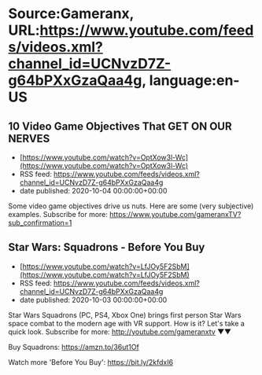 # Source:Gameranx, URL:https://www.youtube.com/feeds/videos.xml?channel_id=UCNvzD7Z-g64bPXxGzaQaa4g, language:en-US

## 10 Video Game Objectives That GET ON OUR NERVES
 - [https://www.youtube.com/watch?v=OptXow3l-Wc](https://www.youtube.com/watch?v=OptXow3l-Wc)
 - RSS feed: https://www.youtube.com/feeds/videos.xml?channel_id=UCNvzD7Z-g64bPXxGzaQaa4g
 - date published: 2020-10-04 00:00:00+00:00

Some video game objectives drive us nuts. Here are some (very subjective) examples.
Subscribe for more: https://www.youtube.com/gameranxTV?sub_confirmation=1

## Star Wars: Squadrons - Before You Buy
 - [https://www.youtube.com/watch?v=LfJOy5F2SbM](https://www.youtube.com/watch?v=LfJOy5F2SbM)
 - RSS feed: https://www.youtube.com/feeds/videos.xml?channel_id=UCNvzD7Z-g64bPXxGzaQaa4g
 - date published: 2020-10-03 00:00:00+00:00

Star Wars Squadrons (PC, PS4, Xbox One) brings first person Star Wars space combat to the modern age with VR support. How is it? Let's take a quick look.
Subscribe for more: http://youtube.com/gameranxtv ▼▼


Buy Squadrons: https://amzn.to/36ut1Of



Watch more 'Before You Buy': https://bit.ly/2kfdxI6


